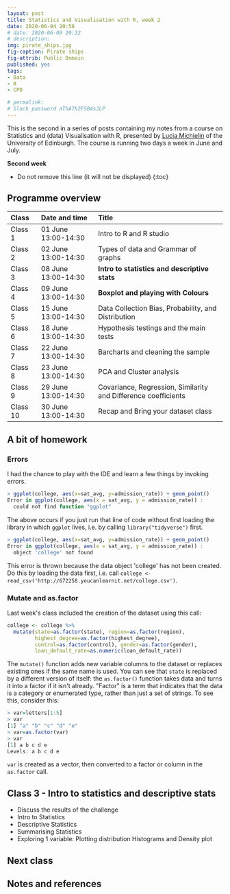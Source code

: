 ```yaml
---
layout: post
title: Statistics and Visualisation with R, week 2
date: 2020-06-04 20:50
# date: 2020-06-09 20:32
# description: 
img: pirate_ships.jpg
fig-caption: Pirate ships
fig-attrib: Public Domain
published: yes
tags:
- Data
- R
- CPD

# permalink:
# Slack password aThA7b2FSB4sJLP
---
```

This is the second in a series of posts containing my notes from a course on Statistics and (data) Visualisation with R, presented by [Lucia Michielin](https://edinburgh.academia.edu/luciamichielin) of the University of Edinburgh. The course is running two days a week in June and July.

**Second week**

* Do not remove this line (it will not be displayed)
{:toc}

## Programme overview

Class|Date and time|Title
:------|:------|:------
Class 1|01 June 13:00-14:30|Intro to R and R studio 
Class 2|02 June 13:00-14:30|Types of data and Grammar of graphs
Class 3|08 June 13:00-14:30|**Intro to statistics and descriptive stats**
Class 4|09 June 13:00-14:30|**Boxplot and playing with Colours**
Class 5|15 June 13:00-14:30|Data Collection Bias, Probability, and Distribution 
Class 6|18 June 13:00-14:30|Hypothesis testings and the main tests 
Class 7|22 June 13:00-14:30|Barcharts and cleaning  the sample
Class 8|23 June 13:00-14:30|PCA and Cluster analysis
Class 9|29 June 13:00-14:30|Covariance, Regression, Similarity and Difference coefficients
Class 10|30 June 13:00-14:30|Recap and Bring your dataset class 

## A bit of homework

### Errors
I had the chance to play with the IDE and learn a few things by invoking errors.

```R
> ggplot(college, aes(x=sat_avg, y=admission_rate)) + geom_point()
Error in ggplot(college, aes(x = sat_avg, y = admission_rate)) : 
  could not find function "ggplot"
```
The above occurs if you just run that line of code without first loading the library in which `ggplot` lives, i.e. by calling `library("tidyverse")` first. 

```R
> ggplot(college, aes(x=sat_avg, y=admission_rate)) + geom_point()
Error in ggplot(college, aes(x = sat_avg, y = admission_rate)) : 
  object 'college' not found
```
This error is thrown because the data object 'college' has not been created. Do this by loading the data first, i.e. call `college <- read_csv('http://672258.youcanlearnit.net/college.csv')`.

### Mutate and as.factor
Last week's class included the creation of the dataset using this call:

```R
college <- college %>%
  mutate(state=as.factor(state), region=as.factor(region),
         highest_degree=as.factor(highest_degree),
         control=as.factor(control), gender=as.factor(gender),
         loan_default_rate=as.numeric(loan_default_rate))
```

The `mutate()` function adds new variable columns to the dataset or replaces existing ones if the same name is used. You can see that `state` is replaced by a different version of itself: the `as.factor()` function takes data and turns it into a factor if it isn't already. "Factor" is a term that indicates that the data is a category or enumerated type, rather than just a set of strings. To see this, consider this:

```R
> var=letters[1:5]
> var
[1] "a" "b" "c" "d" "e"
> var=as.factor(var)
> var
[1] a b c d e
Levels: a b c d e
```
`var` is created as a vector, then converted to a factor or column in the `as.factor` call.

## Class 3 - Intro to statistics and descriptive stats
* Discuss the results of the challenge 
* Intro to Statistics
* Descriptive Statistics
* Summarising Statistics
* Exploring 1 variable: Plotting distribution Histograms and Density plot

## Next class




## Notes and references

